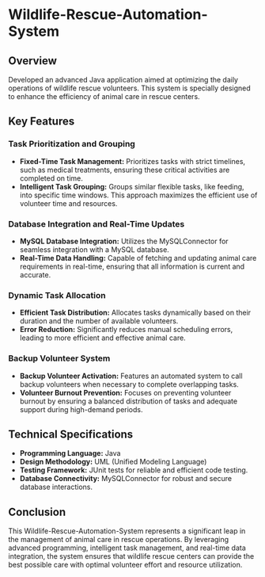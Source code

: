 # Wildlife-Rescue-Automation-System

## Overview
Developed an advanced Java application aimed at optimizing the daily operations of wildlife rescue volunteers. This system is specially designed to enhance the efficiency of animal care in rescue centers.

## Key Features

### Task Prioritization and Grouping
- **Fixed-Time Task Management:** Prioritizes tasks with strict timelines, such as medical treatments, ensuring these critical activities are completed on time.
- **Intelligent Task Grouping:** Groups similar flexible tasks, like feeding, into specific time windows. This approach maximizes the efficient use of volunteer time and resources.

### Database Integration and Real-Time Updates
- **MySQL Database Integration:** Utilizes the MySQLConnector for seamless integration with a MySQL database. 
- **Real-Time Data Handling:** Capable of fetching and updating animal care requirements in real-time, ensuring that all information is current and accurate.

### Dynamic Task Allocation
- **Efficient Task Distribution:** Allocates tasks dynamically based on their duration and the number of available volunteers. 
- **Error Reduction:** Significantly reduces manual scheduling errors, leading to more efficient and effective animal care.

### Backup Volunteer System
- **Backup Volunteer Activation:** Features an automated system to call backup volunteers when necessary to complete overlapping tasks.
- **Volunteer Burnout Prevention:** Focuses on preventing volunteer burnout by ensuring a balanced distribution of tasks and adequate support during high-demand periods.

## Technical Specifications

- **Programming Language:** Java
- **Design Methodology:** UML (Unified Modeling Language)
- **Testing Framework:** JUnit tests for reliable and efficient code testing.
- **Database Connectivity:** MySQLConnector for robust and secure database interactions.

## Conclusion
This Wildlife-Rescue-Automation-System represents a significant leap in the management of animal care in rescue operations. By leveraging advanced programming, intelligent task management, and real-time data integration, the system ensures that wildlife rescue centers can provide the best possible care with optimal volunteer effort and resource utilization.



